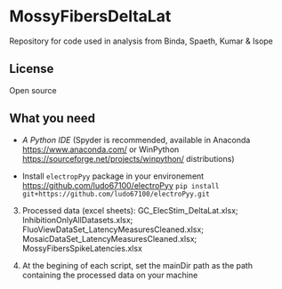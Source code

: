 # MossyFibersDeltaLat
Repository for code used in analysis from Binda, Spaeth, Kumar &amp; Isope

## License 
Open source 

## What you need
- *A Python IDE* (Spyder is recommended, available in Anaconda https://www.anaconda.com/ or WinPython https://sourceforge.net/projects/winpython/ distributions)  

- Install ```electropPyy``` package in your environement https://github.com/ludo67100/electroPyy           ```pip install git+https://github.com/ludo67100/electroPyy.git```

3. Processed data (excel sheets): 
  GC_ElecStim_DeltaLat.xlsx; 
  InhibitionOnlyAllDatasets.xlsx; 
  FluoViewDataSet_LatencyMeasuresCleaned.xlsx; 
  MosaicDataSet_LatencyMeasuresCleaned.xlsx; 
  MossyFibersSpikeLatencies.xlsx
  
 4. At the begining of each script, set the mainDir path as the path containing the processed data on your machine 
